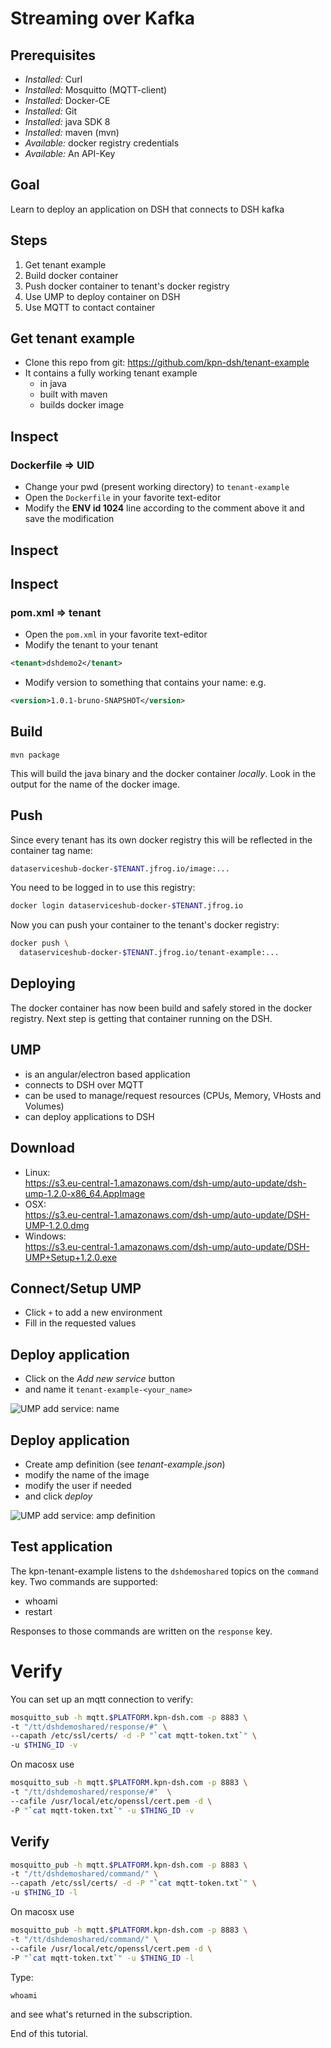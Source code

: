 <!-- .slide: data-background="./images/below.jpg" --> 
# Streaming over Kafka

<!--s-->
<!-- .slide: data-background="./images/fish.jpg" --> 
## Prerequisites
- _Installed:_ Curl
- _Installed:_ Mosquitto (MQTT-client)
- _Installed:_ Docker-CE
- _Installed:_ Git
- _Installed:_ java SDK 8
- _Installed:_ maven (mvn) 
- _Available:_ docker registry credentials
- _Available:_ An API-Key

<!--s-->
<!-- .slide: data-background="./images/star.jpg" --> 
## Goal 

Learn to deploy an application on DSH that connects to DSH kafka

<!--s-->
<!-- .slide: data-background="./images/star.jpg" --> 
## Steps

1. Get tenant example
2. Build docker container
3. Push docker container to tenant's docker registry
4. Use UMP to deploy container on DSH
5. Use MQTT to contact container

<!--s-->
<!-- .slide: data-background="./images/jelly.jpg" --> 
## Get tenant example
- Clone this repo from git: https://github.com/kpn-dsh/tenant-example
- It contains a fully working tenant example
  - in java
  - built with maven
  - builds docker image

<!--s-->
<!-- .slide: data-background="./images/jelly.jpg" --> 
## Inspect
### Dockerfile => UID

- Change your pwd (present working directory) to `tenant-example`
- Open the `Dockerfile` in your favorite text-editor
- Modify the __ENV id 1024__ line according to the comment above it and save the
  modification

<!--s-->
<!-- .slide: data-background="./images/jelly.jpg" --> 
## Inspect
## Inspect
### pom.xml => tenant 
- Open the `pom.xml` in your favorite text-editor
- Modify the tenant to your tenant
```xml
<tenant>dshdemo2</tenant>
```
- Modify version to something that contains your name: e.g.
```xml
<version>1.0.1-bruno-SNAPSHOT</version> 
```

<!--s-->
<!-- .slide: data-background="./images/jelly2.jpg" --> 
## Build
```
mvn package
```
This will build the java binary and the docker container _locally_. Look in the
output for the name of the docker image.

<!--s-->
<!-- .slide: data-background="./images/jelly2.jpg" --> 
## Push
Since every tenant has its own docker registry this will be reflected in the
container tag name:
```bash
dataserviceshub-docker-$TENANT.jfrog.io/image:...
```
You need to be logged in to use this registry:
```bash
docker login dataserviceshub-docker-$TENANT.jfrog.io
```
Now you can push your container to the tenant's docker registry:

```bash
docker push \
  dataserviceshub-docker-$TENANT.jfrog.io/tenant-example:...
```

<!--s-->
<!-- .slide: data-background="./images/jelly2.jpg" --> 
## Deploying
The docker container has now been build and safely stored in the docker
registry. Next step is getting that container running on the DSH.
<!--s-->
<!-- .slide: data-background="./images/jelly3.jpg" --> 
## UMP
- is an angular/electron based application 
- connects to DSH over MQTT
- can be used to manage/request resources (CPUs, Memory, VHosts and Volumes)
- can deploy applications to DSH
<!--s-->
<!-- .slide: data-background="./images/jelly3.jpg" --> 
## Download
- Linux:<br>https://s3.eu-central-1.amazonaws.com/dsh-ump/auto-update/dsh-ump-1.2.0-x86_64.AppImage
- OSX:<br>https://s3.eu-central-1.amazonaws.com/dsh-ump/auto-update/DSH-UMP-1.2.0.dmg
- Windows:<br>https://s3.eu-central-1.amazonaws.com/dsh-ump/auto-update/DSH-UMP+Setup+1.2.0.exe

<!--s-->
<!-- .slide: data-background="./images/jelly3.jpg" --> 
## Connect/Setup UMP

- Click `+` to add a new environment
- Fill in the requested values

<!--s-->
<!-- .slide: data-background="./images/jelly4.jpg" --> 
## Deploy application
- Click on the _Add new service_ button 
- and name it `tenant-example-<your_name>`
<!--s-->
<!-- .slide: data-background="./images/jelly4.jpg" --> 
![UMP add service: name](images/UMP-dshdemo-add-service1.png)
<!--s-->
<!-- .slide: data-background="./images/jelly4.jpg" --> 
## Deploy application
- Create amp definition (see _tenant-example.json_)
- modify the name of the image
- modify the user if needed
- and click _deploy_
<!--s-->
<!-- .slide: data-background="./images/jelly4.jpg" --> 
![UMP add service: amp definition](images/UMP-dshdemo-add-service2.png)
<!--s-->
<!-- .slide: data-background="./images/jelly4.jpg" --> 
## Test application
The kpn-tenant-example listens to the `dshdemoshared` topics on the `command` key.
Two commands are supported:
- whoami
- restart

Responses to those commands are written on the `response` key.
<!--s-->
<!-- .slide: data-background="./images/jelly5.jpg" --> 
# Verify
You can set up an mqtt connection to verify:
```bash
mosquitto_sub -h mqtt.$PLATFORM.kpn-dsh.com -p 8883 \
-t "/tt/dshdemoshared/response/#" \
--capath /etc/ssl/certs/ -d -P "`cat mqtt-token.txt`" \
-u $THING_ID -v
```
On macosx use
```bash
mosquitto_sub -h mqtt.$PLATFORM.kpn-dsh.com -p 8883 \
-t "/tt/dshdemoshared/response/#"  \
--cafile /usr/local/etc/openssl/cert.pem -d \ 
-P "`cat mqtt-token.txt`" -u $THING_ID -v
```

<!--s-->
<!-- .slide: data-background="./images/jelly5.jpg" --> 
## Verify
```bash
mosquitto_pub -h mqtt.$PLATFORM.kpn-dsh.com -p 8883 \
-t "/tt/dshdemoshared/command/" \
--capath /etc/ssl/certs/ -d -P "`cat mqtt-token.txt`" \
-u $THING_ID -l
```
On macosx use

```bash
mosquitto_pub -h mqtt.$PLATFORM.kpn-dsh.com -p 8883 \
-t "/tt/dshdemoshared/command/" \
--cafile /usr/local/etc/openssl/cert.pem -d \
-P "`cat mqtt-token.txt`" -u $THING_ID -l
```

Type:
```
whoami 
```
and see what's returned in the subscription.
<!--s-->
<!-- .slide: data-background="./images/below.jpg" --> 
End of this tutorial.
